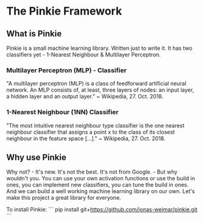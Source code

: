 # The Pinkie Framework

## What is Pinkie
Pinkie is a small machine learning library. Written just to write it.
It has two classifiers yet - 1-Nearest Neighbour & Multilayer Perceptron.

### Multilayer Perceptron (MLP) - Classifier
"A multilayer perceptron (MLP) is a class of feedforward artificial neural network.
An MLP consists of, at least, three layers of nodes:
an input layer, a hidden layer and an output layer." ~ Wikipedia, 27. Oct. 2018.


### 1-Nearest Neighbour (1NN) Classifier
"The most intuitive nearest neighbour type classifier is the one nearest neighbour classifier
that assigns a point x to the class of its closest neighbour in the feature space [...]." ~ Wikipedia, 27. Oct. 2018.


## Why use Pinkie
Why not? - It's new. It's not the best. It's not from Google. - But why wouldn't you.
You can use your own activation functions or use the build in ones,
you can implement new classifiers, you can tune the build in ones.
And we can build a well working machine learning library on our own.
Let's make this project a great library for everyone.

To install Pinkie:
´´´
  pip install git+https://github.com/jonas-weimar/pinkie.git
´´´
